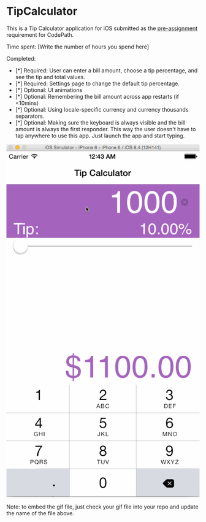 # TipCalculator

This is a Tip Calculator application for iOS submitted as the [pre-assignment](https://gist.github.com/timothy1ee/7747214) requirement for CodePath.

Time spent: [Write the number of hours you spend here]

Completed:

* [\*] Required: User can enter a bill amount, choose a tip percentage, and see the tip and total values.
* [\*] Required: Settings page to change the default tip percentage.
* [\*] Optional: UI animations
* [\*] Optional: Remembering the bill amount across app restarts (if <10mins)
* [\*] Optional: Using locale-specific currency and currency thousands separators.
* [\*] Optional: Making sure the keyboard is always visible and the bill amount is always the first responder. This way the user doesn't have to tap anywhere to use this app. Just launch the app and start typing.

![Video Walkthrough](WalkThrough.gif)

Note: to embed the gif file, just check your gif file into your repo and update the name of the file above.
